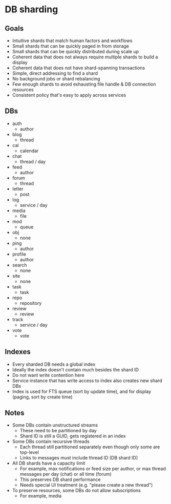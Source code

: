 # DB sharding

## Goals

- Intuitive shards that match human factors and workflows
- Small shards that can be quickly paged in from storage
- Small shards that can be quickly distributed during scale up
- Coherent data that does not always require multiple shards to build a display
- Coherent data that does not have shard-spanning transactions
- Simple, direct addressing to find a shard
- No background jobs or shard rebalancing
- Few enough shards to avoid exhausting file handle & DB connection resources
- Consistent policy that's easy to apply across services

## DBs

- auth
  - author
- blog
  - thread
- cal
  - calendar
- chat
  - thread / day
- feed
  - author
- forum
  - thread
- letter
  - post
- log
  - service / day
- media
  - file
- mod
  - queue
- obj
  - none
- ping
  - author
- profile
  - author
- search
  - none
- site
  - none
- task
  - task
- repo
  - repository
- review
  - review
- track
  - service / day
- vote
  - vote

## Indexes

- Every sharded DB needs a global index
- Ideally the index doesn't contain much besides the shard ID
- Do not want write contention here
- Service instance that has write access to index also creates new shard DBs
- Index is used for FTS queue (sort by update time), and for display (paging, sort by create time)

## Notes

- Some DBs contain unstructured streams
  - These need to be partitioned by day
  - Shard ID is still a GUID, gets registered in an index
- Some DBs contain recursive threads
  - Each thread still partitioned separately even though only some are top-level
  - Links to messages must include thread ID (DB shard ID)
- All DB shards have a capacity limit
  - For example, max notifications or feed size per author, or max thread messages per day (chat) or all time (forum)
  - This preserves DB shard performance
  - Needs special UI treatment (e.g. "please create a new thread")
- To preserve resources, some DBs do not allow subscriptions
  - For example, media
